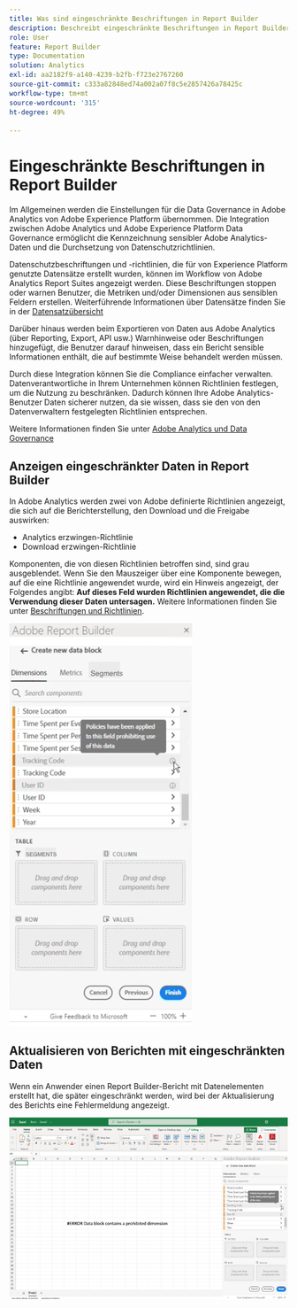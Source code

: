 ```yaml
---
title: Was sind eingeschränkte Beschriftungen in Report Builder
description: Beschreibt eingeschränkte Beschriftungen in Report Builder
role: User
feature: Report Builder
type: Documentation
solution: Analytics
exl-id: aa2182f9-a140-4239-b2fb-f723e2767260
source-git-commit: c333a82848ed74a002a07f8c5e2857426a78425c
workflow-type: tm+mt
source-wordcount: '315'
ht-degree: 49%

---
```


# Eingeschränkte Beschriftungen in Report Builder

Im Allgemeinen werden die Einstellungen für die Data Governance in Adobe Analytics von Adobe Experience Platform übernommen. Die Integration zwischen Adobe Analytics und Adobe Experience Platform Data Governance ermöglicht die Kennzeichnung sensibler Adobe Analytics-Daten und die Durchsetzung von Datenschutzrichtlinien.

Datenschutzbeschriftungen und -richtlinien, die für von Experience Platform genutzte Datensätze erstellt wurden, können im Workflow von Adobe Analytics Report Suites angezeigt werden. Diese Beschriftungen stoppen oder warnen Benutzer, die Metriken und/oder Dimensionen aus sensiblen Feldern erstellen. Weiterführende Informationen über Datensätze finden Sie in der [Datensatzübersicht](https://experienceleague.adobe.com/docs/experience-platform/catalog/datasets/overview.html?lang=de)

Darüber hinaus werden beim Exportieren von Daten aus Adobe Analytics (über Reporting, Export, API usw.) Warnhinweise oder Beschriftungen hinzugefügt, die Benutzer darauf hinweisen, dass ein Bericht sensible Informationen enthält, die auf bestimmte Weise behandelt werden müssen.

Durch diese Integration können Sie die Compliance einfacher verwalten. Datenverantwortliche in Ihrem Unternehmen können Richtlinien festlegen, um die Nutzung zu beschränken. Dadurch können Ihre Adobe Analytics-Benutzer Daten sicherer nutzen, da sie wissen, dass sie den von den Datenverwaltern festgelegten Richtlinien entsprechen.

Weitere Informationen finden Sie unter [Adobe Analytics und Data Governance](https://experienceleague.adobe.com/docs/analytics-platform/using/cja-privacy/privacy-overview.html?lang=de)

## Anzeigen eingeschränkter Daten in Report Builder

In Adobe Analytics werden zwei von Adobe definierte Richtlinien angezeigt, die sich auf die Berichterstellung, den Download und die Freigabe auswirken:

* Analytics erzwingen-Richtlinie
* Download erzwingen-Richtlinie

Komponenten, die von diesen Richtlinien betroffen sind, sind grau ausgeblendet. Wenn Sie den Mauszeiger über eine Komponente bewegen, auf die eine Richtlinie angewendet wurde, wird ein Hinweis angezeigt, der Folgendes angibt: **Auf dieses Feld wurden Richtlinien angewendet, die die Verwendung dieser Daten untersagen.** Weitere Informationen finden Sie unter [Beschriftungen und Richtlinien](https://experienceleague.adobe.com/docs/analytics-platform/using/cja-dataviews/data-governance.html?lang=de).

![Der Hinweis zu verbotenen Datennutzungen.](assets/rb-restricted-label.png)

## Aktualisieren von Berichten mit eingeschränkten Daten

Wenn ein Anwender einen Report Builder-Bericht mit Datenelementen erstellt hat, die später eingeschränkt werden, wird bei der Aktualisierung des Berichts eine Fehlermeldung angezeigt.

![Die Fehlermeldung, die angezeigt wird, nachdem Datenelemente später eingeschränkt wurden.](assets/error-restricted-data.png)
